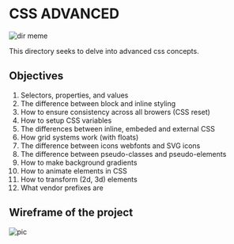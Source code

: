 # CSS ADVANCED

![dir meme](https://s3.amazonaws.com/alx-intranet.hbtn.io/uploads/medias/2019/12/ce6718f1b55e6c1580c6.jpg?X-Amz-Algorithm=AWS4-HMAC-SHA256&X-Amz-Credential=AKIARDDGGGOUSBVO6H7D%2F20231017%2Fus-east-1%2Fs3%2Faws4_request&X-Amz-Date=20231017T201826Z&X-Amz-Expires=86400&X-Amz-SignedHeaders=host&X-Amz-Signature=7a072e29cba824c9a069d453a77e5b9ea97d03b3041f95a8b4d31eff1a261515)

This directory seeks to delve into advanced css concepts.

## Objectives

1. Selectors, properties, and values
2. The difference between block and inline styling
3. How to ensure consistency across all browers (CSS reset)
4. How to setup CSS variables
5. The differences between inline, embeded and external CSS
6. How grid systems work (with floats)
7. The difference between icons webfonts and SVG icons
8. The difference between pseudo-classes and pseudo-elements
9. How to make background gradients
10. How to animate elements in CSS
11. How to transform (2d, 3d) elements
12. What vendor prefixes are


## Wireframe of the project

![pic](https://s3.amazonaws.com/alx-intranet.hbtn.io/uploads/medias/2019/10/b9a220ba79af9ede6fc5.png?X-Amz-Algorithm=AWS4-HMAC-SHA256&X-Amz-Credential=AKIARDDGGGOUSBVO6H7D%2F20231017%2Fus-east-1%2Fs3%2Faws4_request&X-Amz-Date=20231017T201826Z&X-Amz-Expires=86400&X-Amz-SignedHeaders=host&X-Amz-Signature=8bd33d8fa445846da4f84c4295b5e8338d65eba3b061ba23456ce5f786dde0be)
